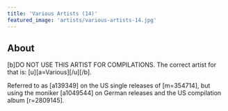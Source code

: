 ```yaml
---
title: 'Various Artists (14)'
featured_image: 'artists/various-artists-14.jpg'
---
```


## About

[b]DO NOT USE THIS ARTIST FOR COMPILATIONS. The correct artist for that is: [u][a=Various][/u][/b].

Referred to as [a139349] on the US single releases of [m=354714], but using the moniker [a1049544] on German releases and the US compilation album [r=2809145].
